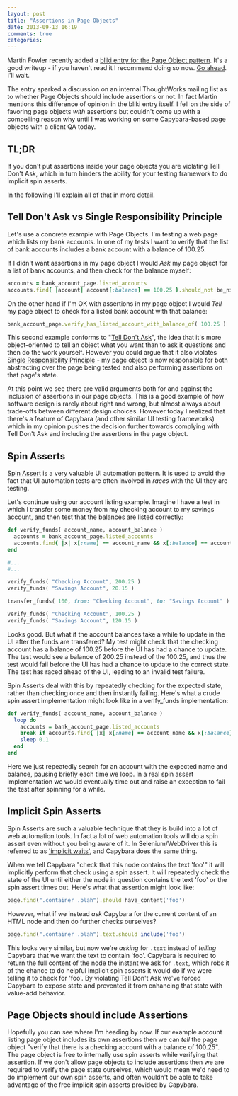 ```yaml
---
layout: post
title: "Assertions in Page Objects"
date: 2013-09-13 16:19
comments: true
categories: 
---
```


Martin Fowler recently added a [bliki entry for the Page Object pattern](http://martinfowler.com/bliki/PageObject.html). It's a good writeup - if you haven't read it I recommend doing so now. [Go ahead](http://martinfowler.com/bliki/PageObject.html). I'll wait.

The entry sparked a discussion on an internal ThoughtWorks mailing list as to whether Page Objects should include assertions or not. In fact Martin mentions this difference of opinion in the bliki entry itself. I fell on the side of favoring page objects *with* assertions but couldn't come up with a compelling reason why until I was working on some Capybara-based page objects with a client QA today. 

## TL;DR

If you don't put assertions inside your page objects you are violating Tell Don't Ask, which in turn hinders the ability for your testing framework to do implicit spin asserts. 

In the following I'll explain all of that in more detail.

## Tell Don't Ask vs Single Responsibility Principle

Let's use a concrete example with Page Objects. I'm testing a web page which lists my bank accounts. In one of my tests I want to verify that the list of bank accounts includes a bank account with a balance of 100.25. 

If I didn't want assertions in my page object I would *Ask* my page object for a list of bank accounts, and then check for the balance myself:

``` ruby
accounts = bank_account_page.listed_accounts
accounts.find{ |account| account[:balance] == 100.25 }.should_not be_nil
```

On the other hand if I'm OK with assertions in my page object I would *Tell* my page object to check for a listed bank account with that balance:

``` ruby
bank_account_page.verify_has_listed_account_with_balance_of( 100.25 )
```

This second example conforms to "[Tell Don't Ask](http://martinfowler.com/bliki/TellDontAsk.html)", the idea that it's more object-oriented to tell an object what you want than to ask it questions and then do the work yourself. However you could argue that it also violates [Single Responsibility Principle](http://www.codinghorror.com/blog/2007/03/curlys-law-do-one-thing.html) - my page object is now responsible for both abstracting over the page being tested and also performing assertions on that page's state.

At this point we see there are valid arguments both for and against the inclusion of assertions in our page objects. This is a good example of how software design is rarely about right and wrong, but almost always about trade-offs between different design choices. However today I realized that there's a feature of Capybara (and other similar UI testing frameworks) which in my opinion pushes the decision further towards complying with Tell Don't Ask and including the assertions in the page object.

## Spin Asserts

[Spin Assert](http://sauceio.com/index.php/2011/04/how-to-lose-races-and-win-at-selenium/) is a very valuable UI automation pattern. It is used to avoid the fact that UI automation tests are often involved in *races* with the UI they are testing. 

Let's continue using our account listing example. Imagine I have a test in which I transfer some money from my checking account to my savings account, and then test that the balances are listed correctly:

``` ruby
def verify_funds( account_name, account_balance )
  accounts = bank_account_page.listed_accounts
  accounts.find{ |x| x[:name] == account_name && x[:balance] == account_balance }.should_not be_null
end

#...
#...

verify_funds( "Checking Account", 200.25 )
verify_funds( "Savings Account", 20.15 )

transfer_funds( 100, from: "Checking Account", to: "Savings Account" )

verify_funds( "Checking Account", 100.25 )
verify_funds( "Savings Account", 120.15 )
```

Looks good. But what if the account balances take a while to update in the UI after the funds are transfered? My test might check that the checking account has a balance of 100.25 before the UI has had a chance to update. The test would see a balance of 200.25 instead of the 100.25, and thus the test would fail before the UI has had a chance to update to the correct state. The test has raced ahead of the UI, leading to an invalid test failure. 

Spin Asserts deal with this by repeatedly checking for the expected state, rather than checking once and then instantly failing. Here's what a crude spin assert implementation might look like in a verify_funds implementation:

``` ruby
def verify_funds( account_name, account_balance )
  loop do 
    accounts = bank_account_page.listed_accounts
    break if accounts.find{ |x| x[:name] == account_name && x[:balance] == account_balance }
    sleep 0.1
  end
end
```

Here we just repeatedly search for an account with the expected name and balance, pausing briefly each time we loop. In a real spin assert implementation we would eventually time out and raise an exception to fail the test after spinning for a while.

## Implicit Spin Asserts

Spin Asserts are such a valuable technique that they is build into a lot of web automation tools. In fact a lot of web automation tools will do a spin assert even without you being aware of it. In Selenium/WebDriver this is referred to as ['implicit waits'](http://docs.seleniumhq.org/docs/04_webdriver_advanced.jsp), and Capybara does the same thing. 

When we tell Capybara "check that this node contains the text 'foo'" it will implicitly perform that check using a spin assert. It will repeatedly check the state of the UI until either the node in question contains the text 'foo' or the spin assert times out. Here's what that assertion might look like:

``` ruby
page.find(".container .blah").should have_content('foo')
```

However, what if we instead *ask* Capybara for the current content of an HTML node and then do further checks ourselves?
``` ruby
page.find(".container .blah").text.should include('foo')
```

This looks very similar, but now we're *asking* for `.text` instead of *telling* Capybara that we want the text to contain 'foo'. Capybara is required to return the full content of the node the instant we ask for `.text`, which robs it of the chance to do helpful implicit spin asserts it would do if we were telling it to check for 'foo'. By violating Tell Don't Ask we've forced Capybara to expose state and prevented it from enhancing that state with value-add behavior.

## Page Objects should include Assertions

Hopefully you can see where I'm heading by now. If our example account listing page object includes its own assertions then we can *tell* the page object "verify that there is a checking account with a balance of 100.25". The page object is free to internally use spin asserts while verifying that assertion. If we don't allow page objects to include assertions then we are required to verify the page state ourselves, which would mean we'd need to do implement our own spin asserts, and often wouldn't be able to take advantage of the free implicit spin asserts provided by Capybara.

